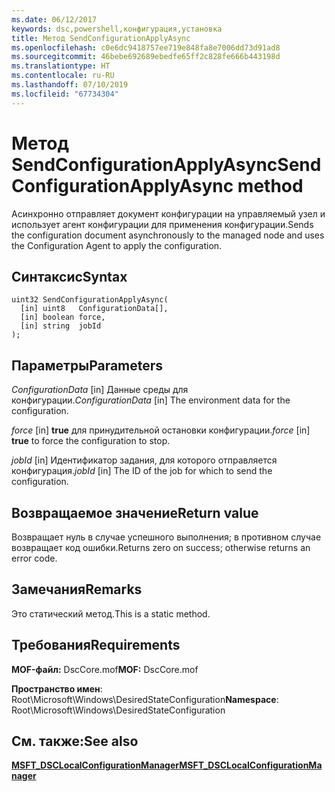 ```yaml
---
ms.date: 06/12/2017
keywords: dsc,powershell,конфигурация,установка
title: Метод SendConfigurationApplyAsync
ms.openlocfilehash: c0e6dc9418757ee719e848fa8e7006dd73d91ad8
ms.sourcegitcommit: 46bebe692689ebedfe65ff2c828fe666b443198d
ms.translationtype: HT
ms.contentlocale: ru-RU
ms.lasthandoff: 07/10/2019
ms.locfileid: "67734304"
---
```

# <a name="sendconfigurationapplyasync-method"></a><span data-ttu-id="e94f7-103">Метод SendConfigurationApplyAsync</span><span class="sxs-lookup"><span data-stu-id="e94f7-103">SendConfigurationApplyAsync method</span></span>

<span data-ttu-id="e94f7-104">Асинхронно отправляет документ конфигурации на управляемый узел и использует агент конфигурации для применения конфигурации.</span><span class="sxs-lookup"><span data-stu-id="e94f7-104">Sends the configuration document asynchronously to the managed node and uses the Configuration Agent to apply the configuration.</span></span>

## <a name="syntax"></a><span data-ttu-id="e94f7-105">Синтаксис</span><span class="sxs-lookup"><span data-stu-id="e94f7-105">Syntax</span></span>

```mof
uint32 SendConfigurationApplyAsync(
  [in] uint8   ConfigurationData[],
  [in] boolean force,
  [in] string  jobId
);
```

## <a name="parameters"></a><span data-ttu-id="e94f7-106">Параметры</span><span class="sxs-lookup"><span data-stu-id="e94f7-106">Parameters</span></span>

<span data-ttu-id="e94f7-107">*ConfigurationData* \[in\] Данные среды для конфигурации.</span><span class="sxs-lookup"><span data-stu-id="e94f7-107">*ConfigurationData* \[in\] The environment data for the configuration.</span></span>

<span data-ttu-id="e94f7-108">*force* \[in\] **true** для принудительной остановки конфигурации.</span><span class="sxs-lookup"><span data-stu-id="e94f7-108">*force* \[in\] **true** to force the configuration to stop.</span></span>

<span data-ttu-id="e94f7-109">*jobId* \[in\] Идентификатор задания, для которого отправляется конфигурация.</span><span class="sxs-lookup"><span data-stu-id="e94f7-109">*jobId* \[in\] The ID of the job for which to send the configuration.</span></span>

## <a name="return-value"></a><span data-ttu-id="e94f7-110">Возвращаемое значение</span><span class="sxs-lookup"><span data-stu-id="e94f7-110">Return value</span></span>

<span data-ttu-id="e94f7-111">Возвращает нуль в случае успешного выполнения; в противном случае возвращает код ошибки.</span><span class="sxs-lookup"><span data-stu-id="e94f7-111">Returns zero on success; otherwise returns an error code.</span></span>

## <a name="remarks"></a><span data-ttu-id="e94f7-112">Замечания</span><span class="sxs-lookup"><span data-stu-id="e94f7-112">Remarks</span></span>

<span data-ttu-id="e94f7-113">Это статический метод.</span><span class="sxs-lookup"><span data-stu-id="e94f7-113">This is a static method.</span></span>

## <a name="requirements"></a><span data-ttu-id="e94f7-114">Требования</span><span class="sxs-lookup"><span data-stu-id="e94f7-114">Requirements</span></span>

<span data-ttu-id="e94f7-115">**MOF-файл:** DscCore.mof</span><span class="sxs-lookup"><span data-stu-id="e94f7-115">**MOF:** DscCore.mof</span></span>

<span data-ttu-id="e94f7-116">**Пространство имен**: Root\Microsoft\Windows\DesiredStateConfiguration</span><span class="sxs-lookup"><span data-stu-id="e94f7-116">**Namespace**: Root\Microsoft\Windows\DesiredStateConfiguration</span></span>

## <a name="see-also"></a><span data-ttu-id="e94f7-117">См. также:</span><span class="sxs-lookup"><span data-stu-id="e94f7-117">See also</span></span>

[<span data-ttu-id="e94f7-118">**MSFT_DSCLocalConfigurationManager**</span><span class="sxs-lookup"><span data-stu-id="e94f7-118">**MSFT_DSCLocalConfigurationManager**</span></span>](msft-dsclocalconfigurationmanager.md)
